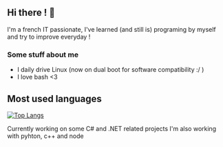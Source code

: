 ## Hi there ! 👋
I'm a french IT passionate, I've learned (and still is) programing by myself and try to improve everyday !

### Some stuff about me
- I daily drive Linux (now on dual boot for software compatibility :/ )
- I love bash <3

## Most used languages

[![Top Langs](https://github-readme-stats.vercel.app/api/top-langs/?username=Lordva)](https://github.com/anuraghazra/github-readme-stats)


Currently working on some C# and .NET related projects I'm also working with pyhton, c++ and node
<!-- This is heavely inspired from https://github.com/AstroGD/AstroGD/blob/master/README.md -->
